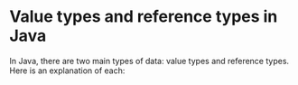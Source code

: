 
# Value types and reference types in Java

In Java, there are two main types of data: value types and reference types. Here is an explanation of each:
